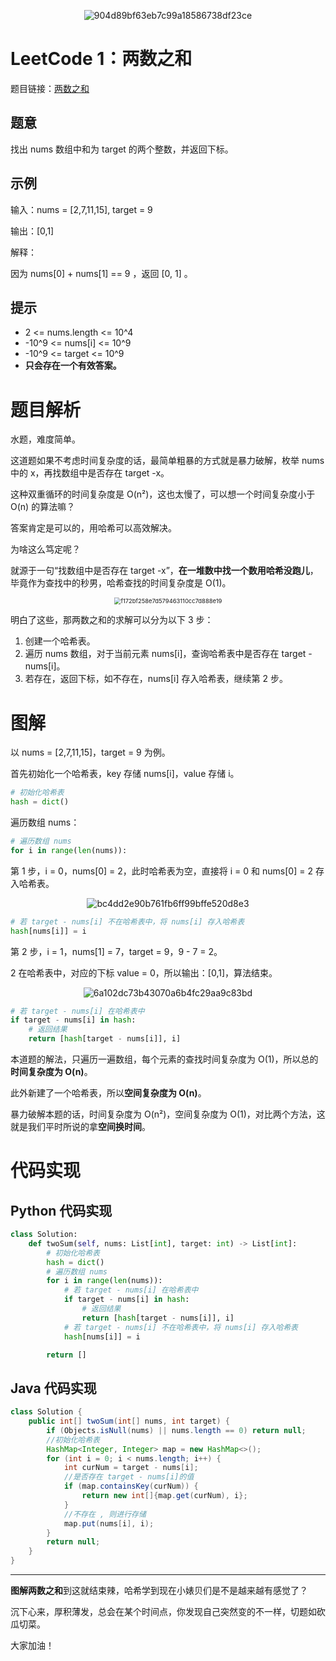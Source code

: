 <div align=center>

![904d89bf63eb7c99a18586738df23ce](https://gitee.com/codegoudan/codegoudanIMG/raw/master/202201/20220103_092220010_0.jpg)

</div>



# LeetCode 1：两数之和

题目链接：[两数之和](https://leetcode-cn.com/problems/two-sum/)



## 题意

找出 nums 数组中和为 target 的两个整数，并返回下标。



## 示例

输入：nums = [2,7,11,15], target = 9

输出：[0,1]

解释：

因为 nums[0] + nums[1] == 9 ，返回 [0, 1] 。



## 提示

- 2 <= nums.length <= 10^4
- -10^9 <= nums[i] <= 10^9
- -10^9 <= target <= 10^9
- **只会存在一个有效答案。**



# 题目解析

水题，难度简单。

这道题如果不考虑时间复杂度的话，最简单粗暴的方式就是暴力破解，枚举 nums 中的 x，再找数组中是否存在 target -x。

这种双重循环的时间复杂度是 O(n²)，这也太慢了，可以想一个时间复杂度小于 O(n) 的算法嘛？

答案肯定是可以的，用哈希可以高效解决。

为啥这么笃定呢？

就源于一句“找数组中是否存在 target -x”，**在一堆数中找一个数用哈希没跑儿**，毕竟作为查找中的秒男，哈希查找的时间复杂度是 O(1)。

<div align=center>

<img src="https://gitee.com/codegoudan/codegoudanIMG/raw/master/202201/20220103_092329188_0.jpg" alt="f172bf258e7d579463110cc7d888e19" style="zoom: 67%;" />

</div>

明白了这些，那两数之和的求解可以分为以下 3 步：

1. 创建一个哈希表。
2. 遍历 nums 数组，对于当前元素 nums[i]，查询哈希表中是否存在 target - nums[i]。
3. 若存在，返回下标，如不存在，nums[i] 存入哈希表，继续第 2 步。



# 图解

以 nums = [2,7,11,15]，target = 9 为例。

首先初始化一个哈希表，key 存储 nums[i]，value 存储 i。

```Python
# 初始化哈希表
hash = dict()
```

遍历数组 nums：

```Python
# 遍历数组 nums
for i in range(len(nums)):
```

第 1 步，i = 0，nums[0] = 2，此时哈希表为空，直接将 i = 0 和 nums[0] = 2 存入哈希表。

<div align=center>

![bc4dd2e90b761fb6ff99bffe520d8e3](https://gitee.com/codegoudan/codegoudanIMG/raw/master/202201/20220103_092440699_0.jpg)

</div>

```Python
# 若 target - nums[i] 不在哈希表中，将 nums[i] 存入哈希表
hash[nums[i]] = i
```

第 2 步，i = 1，nums[1] = 7，target = 9，9 - 7 = 2。

2 在哈希表中，对应的下标 value = 0，所以输出：[0,1]，算法结束。

<div align=center>

![6a102dc73b43070a6b4fc29aa9c83bd](https://gitee.com/codegoudan/codegoudanIMG/raw/master/202201/20220103_092507119_0.jpg)

</div>

```Python
# 若 target - nums[i] 在哈希表中
if target - nums[i] in hash:
    # 返回结果
    return [hash[target - nums[i]], i]
```

本道题的解法，只遍历一遍数组，每个元素的查找时间复杂度为 O(1)，所以总的**时间复杂度为 O(n)**。

此外新建了一个哈希表，所以**空间复杂度为 O(n)**。

暴力破解本题的话，时间复杂度为 O(n²)，空间复杂度为 O(1)，对比两个方法，这就是我们平时所说的拿**空间换时间**。



# 代码实现



## Python 代码实现

```Python
class Solution:
    def twoSum(self, nums: List[int], target: int) -> List[int]:
        # 初始化哈希表
        hash = dict()
        # 遍历数组 nums
        for i in range(len(nums)):
            # 若 target - nums[i] 在哈希表中
            if target - nums[i] in hash:
                # 返回结果
                return [hash[target - nums[i]], i]
            # 若 target - nums[i] 不在哈希表中，将 nums[i] 存入哈希表
            hash[nums[i]] = i

        return []
```



## Java 代码实现

```Java
class Solution {
    public int[] twoSum(int[] nums, int target) {
        if (Objects.isNull(nums) || nums.length == 0) return null;
        //初始化哈希表 
        HashMap<Integer, Integer> map = new HashMap<>();
        for (int i = 0; i < nums.length; i++) {
            int curNum = target - nums[i];
            //是否存在 target - nums[i]的值
            if (map.containsKey(curNum)) {
                return new int[]{map.get(curNum), i};
            }
            //不存在 , 则进行存储
            map.put(nums[i], i);
        }
        return null;
    }
}
```



---

**图解两数之和**到这就结束辣，哈希学到现在小婊贝们是不是越来越有感觉了？

沉下心来，厚积薄发，总会在某个时间点，你发现自己突然变的不一样，切题如砍瓜切菜。

大家加油！
